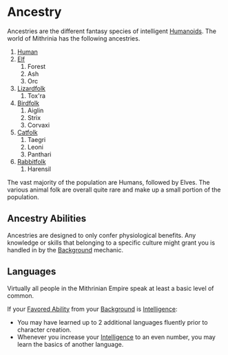 # Ancestry

Ancestries are the different fantasy species of intelligent [Humanoids](../../Resources%20for%20GMs/Creatures/Creature%20Types/Humanoid.md). The world of Mithrinia has the following ancestries.

1. [Human](Flavor/Human.md)
2. [Elf](Flavor/Elf.md)
	1. Forest
	2. Ash
	3. Orc
3. [Lizardfolk](Flavor/Lizardfolk.md)
	1. Tox'ra
4. [Birdfolk](Flavor/Birdfolk.md)
	1. Aiglin
	2. Strix
	3. Corvaxi
5. [Catfolk](Flavor/Catfolk.md)
	1. Taegri
	2. Leoni
	3. Panthari
6. [Rabbitfolk](Flavor/Rabbitfolk.md)
	1. Harensil

The vast majority of the population are Humans, followed by Elves. The various animal folk are overall quite rare and make up a small portion of the population.

## Ancestry Abilities

Ancestries are designed to only confer physiological benefits. Any knowledge or skills that belonging to a specific culture might grant you is handled in by the [Background](../Backgrounds/Background.md) mechanic.

## Languages

Virtually all people in the Mithrinian Empire speak at least a basic level of common.

If your [Favored Ability](../Backgrounds/Favored%20Ability.md) from your [Background](../Backgrounds/Background.md) is [Intelligence](../The%20Ability%20Scores/Intelligence.md):

- You may have learned up to 2 additional languages fluently prior to character creation.
- Whenever you increase your [Intelligence](../The%20Ability%20Scores/Intelligence.md) to an even number, you may learn the basics of another language.
